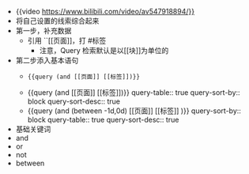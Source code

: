 - {{video https://www.bilibili.com/video/av547918894/}}
- 将自己设置的线索综合起来
- 第一步，补充数据
	- 引用 ``[[页面]]，打 #标签
		- 注意，Query 检索默认是以[[块]]为单位的
- 第二步添入基本语句
	- ```query
	  {{query (and [[页面]] [[标签]])}}
	  ```
	- {{query (and [[页面]] [[标签]])}}
	  query-table:: true
	  query-sort-by:: block
	  query-sort-desc:: true
	- {{query (and (between -1d,0d) [[页面]] [[标签]] )}}
	  query-sort-by:: block
	  query-table:: true
	  query-sort-desc:: true
- 基础关键词
- and
- or
- not
- between